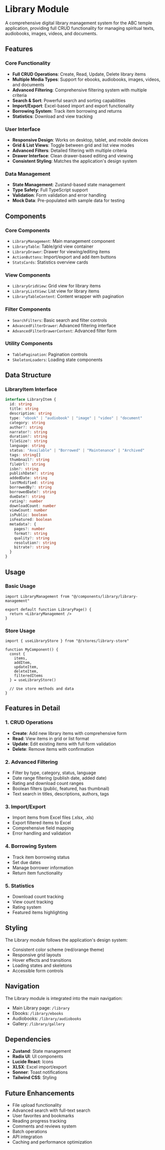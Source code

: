 # Library Module

A comprehensive digital library management system for the ABC temple application, providing full CRUD functionality for managing spiritual texts, audiobooks, images, videos, and documents.

## Features

### Core Functionality
- **Full CRUD Operations**: Create, Read, Update, Delete library items
- **Multiple Media Types**: Support for ebooks, audiobooks, images, videos, and documents
- **Advanced Filtering**: Comprehensive filtering system with multiple criteria
- **Search & Sort**: Powerful search and sorting capabilities
- **Import/Export**: Excel-based import and export functionality
- **Borrowing System**: Track item borrowing and returns
- **Statistics**: Download and view tracking

### User Interface
- **Responsive Design**: Works on desktop, tablet, and mobile devices
- **Grid & List Views**: Toggle between grid and list view modes
- **Advanced Filters**: Detailed filtering with multiple criteria
- **Drawer Interface**: Clean drawer-based editing and viewing
- **Consistent Styling**: Matches the application's design system

### Data Management
- **State Management**: Zustand-based state management
- **Type Safety**: Full TypeScript support
- **Validation**: Form validation and error handling
- **Mock Data**: Pre-populated with sample data for testing

## Components

### Core Components
- `LibraryManagement`: Main management component
- `LibraryTable`: Table/grid view container
- `LibraryDrawer`: Drawer for viewing/editing items
- `ActionButtons`: Import/export and add item buttons
- `StatsCards`: Statistics overview cards

### View Components
- `LibraryGridView`: Grid view for library items
- `LibraryListView`: List view for library items
- `LibraryTableContent`: Content wrapper with pagination

### Filter Components
- `SearchFilters`: Basic search and filter controls
- `AdvancedFilterDrawer`: Advanced filtering interface
- `AdvancedFilterDrawerContent`: Advanced filter form

### Utility Components
- `TablePagination`: Pagination controls
- `SkeletonLoaders`: Loading state components

## Data Structure

### LibraryItem Interface
```typescript
interface LibraryItem {
  id: string
  title: string
  description: string
  type: "ebook" | "audiobook" | "image" | "video" | "document"
  category: string
  author?: string
  narrator?: string
  duration?: string
  fileSize?: string
  language: string
  status: "Available" | "Borrowed" | "Maintenance" | "Archived"
  tags: string[]
  thumbnail?: string
  fileUrl?: string
  isbn?: string
  publishDate?: string
  addedDate: string
  lastModified: string
  borrowedBy?: string
  borrowedDate?: string
  dueDate?: string
  rating?: number
  downloadCount: number
  viewCount: number
  isPublic: boolean
  isFeatured: boolean
  metadata?: {
    pages?: number
    format?: string
    quality?: string
    resolution?: string
    bitrate?: string
  }
}
```

## Usage

### Basic Usage
```tsx
import LibraryManagement from "@/components/library/library-management"

export default function LibraryPage() {
  return <LibraryManagement />
}
```

### Store Usage
```tsx
import { useLibraryStore } from "@/stores/library-store"

function MyComponent() {
  const { 
    items, 
    addItem, 
    updateItem, 
    deleteItem,
    filteredItems 
  } = useLibraryStore()

  // Use store methods and data
}
```

## Features in Detail

### 1. CRUD Operations
- **Create**: Add new library items with comprehensive form
- **Read**: View items in grid or list format
- **Update**: Edit existing items with full form validation
- **Delete**: Remove items with confirmation

### 2. Advanced Filtering
- Filter by type, category, status, language
- Date range filtering (publish date, added date)
- Rating and download count ranges
- Boolean filters (public, featured, has thumbnail)
- Text search in titles, descriptions, authors, tags

### 3. Import/Export
- Import items from Excel files (.xlsx, .xls)
- Export filtered items to Excel
- Comprehensive field mapping
- Error handling and validation

### 4. Borrowing System
- Track item borrowing status
- Set due dates
- Manage borrower information
- Return item functionality

### 5. Statistics
- Download count tracking
- View count tracking
- Rating system
- Featured items highlighting

## Styling

The Library module follows the application's design system:
- Consistent color scheme (red/orange theme)
- Responsive grid layouts
- Hover effects and transitions
- Loading states and skeletons
- Accessible form controls

## Navigation

The Library module is integrated into the main navigation:
- Main Library page: `/library`
- Ebooks: `/library/ebooks`
- Audiobooks: `/library/audiobooks`
- Gallery: `/library/gallery`

## Dependencies

- **Zustand**: State management
- **Radix UI**: UI components
- **Lucide React**: Icons
- **XLSX**: Excel import/export
- **Sonner**: Toast notifications
- **Tailwind CSS**: Styling

## Future Enhancements

- File upload functionality
- Advanced search with full-text search
- User favorites and bookmarks
- Reading progress tracking
- Comments and reviews system
- Batch operations
- API integration
- Caching and performance optimization
